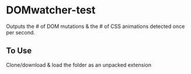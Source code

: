 # DOMwatcher-test
Outputs the # of DOM mutations &amp; the # of CSS animations detected once per second.
## To Use
Clone/download &amp; load the folder as an unpacked extension
